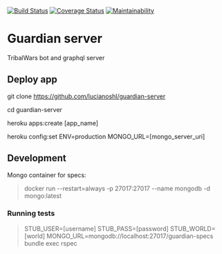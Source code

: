 [![Build Status](https://travis-ci.org/lucianoshl/guardian-server.svg?branch=master)](https://travis-ci.org/lucianoshl/guardian-server)
[![Coverage Status](https://coveralls.io/repos/github/lucianoshl/guardian-server/badge.svg?branch=master)](https://coveralls.io/github/lucianoshl/guardian-server?branch=master)
[![Maintainability](https://api.codeclimate.com/v1/badges/2ca7992702f76e8037d6/maintainability)](https://codeclimate.com/github/lucianoshl/guardian-server/maintainability)

# Guardian server

TribalWars bot and graphql server

## Deploy app
git clone https://github.com/lucianoshl/guardian-server

cd guardian-server

heroku apps:create [app_name]

heroku config:set ENV=production MONGO_URL=[mongo_server_uri]

## Development

Mongo container for specs:
> docker run --restart=always -p 27017:27017 --name mongodb -d mongo:latest

### Running tests

> STUB_USER=[username] STUB_PASS=[password] STUB_WORLD=[world] MONGO_URL=mongodb://localhost:27017/guardian-specs bundle exec rspec
